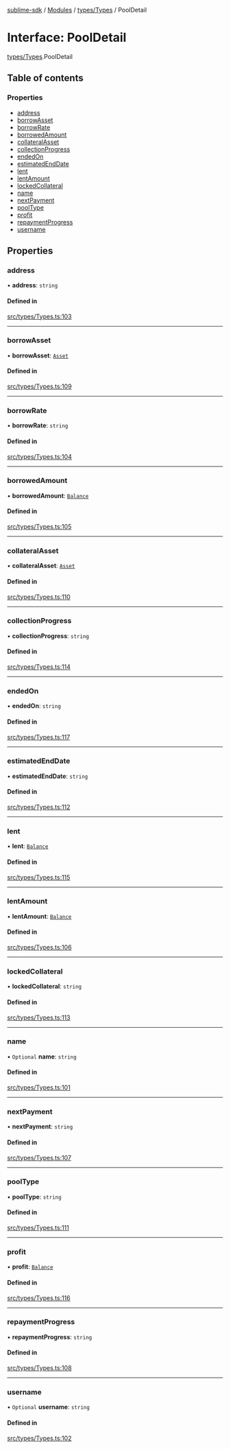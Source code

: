 [sublime-sdk](../README.md) / [Modules](../modules.md) / [types/Types](../modules/types_Types.md) / PoolDetail

# Interface: PoolDetail

[types/Types](../modules/types_Types.md).PoolDetail

## Table of contents

### Properties

- [address](types_Types.PoolDetail.md#address)
- [borrowAsset](types_Types.PoolDetail.md#borrowasset)
- [borrowRate](types_Types.PoolDetail.md#borrowrate)
- [borrowedAmount](types_Types.PoolDetail.md#borrowedamount)
- [collateralAsset](types_Types.PoolDetail.md#collateralasset)
- [collectionProgress](types_Types.PoolDetail.md#collectionprogress)
- [endedOn](types_Types.PoolDetail.md#endedon)
- [estimatedEndDate](types_Types.PoolDetail.md#estimatedenddate)
- [lent](types_Types.PoolDetail.md#lent)
- [lentAmount](types_Types.PoolDetail.md#lentamount)
- [lockedCollateral](types_Types.PoolDetail.md#lockedcollateral)
- [name](types_Types.PoolDetail.md#name)
- [nextPayment](types_Types.PoolDetail.md#nextpayment)
- [poolType](types_Types.PoolDetail.md#pooltype)
- [profit](types_Types.PoolDetail.md#profit)
- [repaymentProgress](types_Types.PoolDetail.md#repaymentprogress)
- [username](types_Types.PoolDetail.md#username)

## Properties

### address

• **address**: `string`

#### Defined in

[src/types/Types.ts:103](https://github.com/sublime-finance/sublime-sdk/blob/e0a8c27/src/types/Types.ts#L103)

___

### borrowAsset

• **borrowAsset**: [`Asset`](types_Types.Asset.md)

#### Defined in

[src/types/Types.ts:109](https://github.com/sublime-finance/sublime-sdk/blob/e0a8c27/src/types/Types.ts#L109)

___

### borrowRate

• **borrowRate**: `string`

#### Defined in

[src/types/Types.ts:104](https://github.com/sublime-finance/sublime-sdk/blob/e0a8c27/src/types/Types.ts#L104)

___

### borrowedAmount

• **borrowedAmount**: [`Balance`](types_Types.Balance.md)

#### Defined in

[src/types/Types.ts:105](https://github.com/sublime-finance/sublime-sdk/blob/e0a8c27/src/types/Types.ts#L105)

___

### collateralAsset

• **collateralAsset**: [`Asset`](types_Types.Asset.md)

#### Defined in

[src/types/Types.ts:110](https://github.com/sublime-finance/sublime-sdk/blob/e0a8c27/src/types/Types.ts#L110)

___

### collectionProgress

• **collectionProgress**: `string`

#### Defined in

[src/types/Types.ts:114](https://github.com/sublime-finance/sublime-sdk/blob/e0a8c27/src/types/Types.ts#L114)

___

### endedOn

• **endedOn**: `string`

#### Defined in

[src/types/Types.ts:117](https://github.com/sublime-finance/sublime-sdk/blob/e0a8c27/src/types/Types.ts#L117)

___

### estimatedEndDate

• **estimatedEndDate**: `string`

#### Defined in

[src/types/Types.ts:112](https://github.com/sublime-finance/sublime-sdk/blob/e0a8c27/src/types/Types.ts#L112)

___

### lent

• **lent**: [`Balance`](types_Types.Balance.md)

#### Defined in

[src/types/Types.ts:115](https://github.com/sublime-finance/sublime-sdk/blob/e0a8c27/src/types/Types.ts#L115)

___

### lentAmount

• **lentAmount**: [`Balance`](types_Types.Balance.md)

#### Defined in

[src/types/Types.ts:106](https://github.com/sublime-finance/sublime-sdk/blob/e0a8c27/src/types/Types.ts#L106)

___

### lockedCollateral

• **lockedCollateral**: `string`

#### Defined in

[src/types/Types.ts:113](https://github.com/sublime-finance/sublime-sdk/blob/e0a8c27/src/types/Types.ts#L113)

___

### name

• `Optional` **name**: `string`

#### Defined in

[src/types/Types.ts:101](https://github.com/sublime-finance/sublime-sdk/blob/e0a8c27/src/types/Types.ts#L101)

___

### nextPayment

• **nextPayment**: `string`

#### Defined in

[src/types/Types.ts:107](https://github.com/sublime-finance/sublime-sdk/blob/e0a8c27/src/types/Types.ts#L107)

___

### poolType

• **poolType**: `string`

#### Defined in

[src/types/Types.ts:111](https://github.com/sublime-finance/sublime-sdk/blob/e0a8c27/src/types/Types.ts#L111)

___

### profit

• **profit**: [`Balance`](types_Types.Balance.md)

#### Defined in

[src/types/Types.ts:116](https://github.com/sublime-finance/sublime-sdk/blob/e0a8c27/src/types/Types.ts#L116)

___

### repaymentProgress

• **repaymentProgress**: `string`

#### Defined in

[src/types/Types.ts:108](https://github.com/sublime-finance/sublime-sdk/blob/e0a8c27/src/types/Types.ts#L108)

___

### username

• `Optional` **username**: `string`

#### Defined in

[src/types/Types.ts:102](https://github.com/sublime-finance/sublime-sdk/blob/e0a8c27/src/types/Types.ts#L102)
